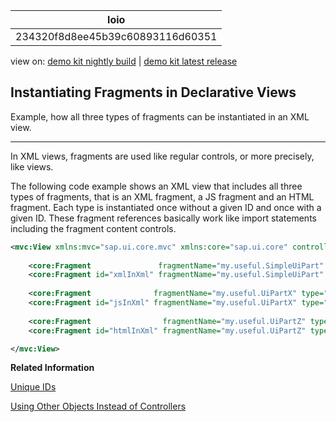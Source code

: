 <!-- loio234320f8d8ee45b39c60893116d60351 -->

| loio |
| -----|
| 234320f8d8ee45b39c60893116d60351 |

<div id="loio">

view on: [demo kit nightly build](https://openui5nightly.hana.ondemand.com/#/topic/234320f8d8ee45b39c60893116d60351) | [demo kit latest release](https://openui5.hana.ondemand.com/#/topic/234320f8d8ee45b39c60893116d60351)</div>

## Instantiating Fragments in Declarative Views

Example, how all three types of fragments can be instantiated in an XML view.

***

In XML views, fragments are used like regular controls, or more precisely, like views.

The following code example shows an XML view that includes all three types of fragments, that is an XML fragment, a JS fragment and an HTML fragment. Each type is instantiated once without a given ID and once with a given ID. These fragment references basically work like import statements including the fragment content controls.

```xml
<mvc:View xmlns:mvc="sap.ui.core.mvc" xmlns:core="sap.ui.core" controllerName="testdata.fragments.XMLViewController" >
    
    <core:Fragment               fragmentName="my.useful.SimpleUiPart" type="XML" />
    <core:Fragment id="xmlInXml" fragmentName="my.useful.SimpleUiPart" type="XML" />
    
    <core:Fragment              fragmentName="my.useful.UiPartX" type="JS" />
    <core:Fragment id="jsInXml" fragmentName="my.useful.UiPartX" type="JS" />
    
    <core:Fragment                fragmentName="my.useful.UiPartZ" type="HTML" />
    <core:Fragment id="htmlInXml" fragmentName="my.useful.UiPartZ" type="HTML" />

</mvc:View>
```

**Related Information**  


[Unique IDs](Unique_IDs_5da591c.md "You can use a unique ID for a fragment that will be used as a prefix for all controls in a fragment instance.")

[Using Other Objects Instead of Controllers](Using_Other_Objects_Instead_of_Controllers_c24ea6d.md "For the instantiation of fragments, the oController object must not necessarily be a controller. It can also be another object.")

